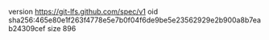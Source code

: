 version https://git-lfs.github.com/spec/v1
oid sha256:465e80e1f263f4778e5e7b0f04f6de9be5e23562929e2b900a8b7eab24309cef
size 896
